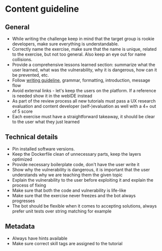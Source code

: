 # Content guideline

## General

- While writing the challenge keep in mind that the target group is rookie developers, make sure everything is understandable.
- Correctly name the exercise, make sure that the name is unique, related to the exercise, but not too general. Also keep an eye out for name collisions.
- Provide a comprehensive lessons learned section: summarize what the user learned, what was the vulnerability, why it is dangerous, how can it be prevented, etc.
- Follow [writing guideline](Avatao%20Writing%20Style%20Guide.pdf), grammar, formatting, introduction, message flow
- Avoid external links - let's keep the users on the platform. If a reference is needed show it in the webIDE instead
- As part of the review process all new tutorials must pass a UX research evaluation and content developer (self-)evaluation as well with a 4+ out of 5 score
- Each exercise must have a straightforward takeaway, it should be clear to the user what they just learned

## Technical details

- Pin installed software versions.
- Keep the Dockerfile clean of unnecessary parts, keep the layers optimized
- Provide necessary boilerplate code, don't have the user write it
- Show why the vulnerability is dangerous, it is important that the user understands why we are teaching them the given topic
- Explain the vulnerability to the user before exploiting it and explain the process of fixing
- Make sure that both the code and vulnerability is life-like
- Make sure that the exercise never freezes and the bot always progresses
- The bot should be flexible when it comes to accepting solutions, always prefer unit tests over string matching for example

## Metadata

- Always have hints available
- Make sure correct skill tags are assigned to the tutorial
